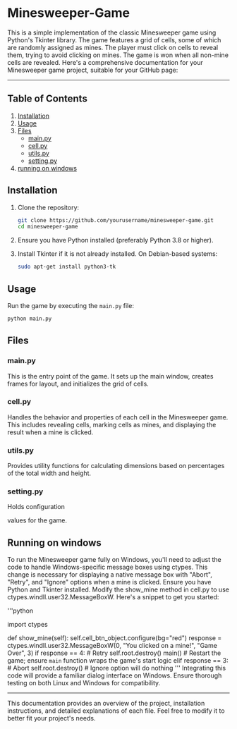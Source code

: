 # Minesweeper-Game
This is a simple implementation of the classic Minesweeper game using Python's Tkinter library. The game features a grid of cells, some of which are randomly assigned as mines. The player must click on cells to reveal them, trying to avoid clicking on mines. The game is won when all non-mine cells are revealed. 
Here's a comprehensive documentation for your Minesweeper game project, suitable for your GitHub page:

---

## Table of Contents

1. [Installation](#installation)
2. [Usage](#usage)
3. [Files](#files)
   - [main.py](#mainpy)
   - [cell.py](#cellpy)
   - [utils.py](#utilspy)
   - [setting.py](#settingpy)
4. [running on windows](#windows)

## Installation

1. Clone the repository:
   ```sh
   git clone https://github.com/yourusername/minesweeper-game.git
   cd minesweeper-game
   ```

2. Ensure you have Python installed (preferably Python 3.8 or higher).

3. Install Tkinter if it is not already installed. On Debian-based systems:
   ```sh
   sudo apt-get install python3-tk
   ```

## Usage

Run the game by executing the `main.py` file:
```sh
python main.py
```

## Files

### main.py

This is the entry point of the game. It sets up the main window, creates frames for layout, and initializes the grid of cells.

### cell.py

Handles the behavior and properties of each cell in the Minesweeper game. This includes revealing cells, marking cells as mines, and displaying the result when a mine is clicked.

### utils.py

Provides utility functions for calculating dimensions based on percentages of the total width and height.

### setting.py

Holds configuration

 values for the game.
## Running on windows

To run the Minesweeper game fully on Windows, you'll need to adjust the code to handle Windows-specific message boxes using ctypes. This change is necessary for displaying a native message box with "Abort", "Retry", and "Ignore" options when a mine is clicked. Ensure you have Python and Tkinter installed. Modify the show_mine method in cell.py to use ctypes.windll.user32.MessageBoxW. Here's a snippet to get you started:

'''python

import ctypes

def show_mine(self):
    self.cell_btn_object.configure(bg="red")
    response = ctypes.windll.user32.MessageBoxW(0, "You clicked on a mine!", "Game Over", 3)
    if response == 4:  # Retry
        self.root.destroy()
        main()  # Restart the game; ensure `main` function wraps the game's start logic
    elif response == 3:  # Abort
        self.root.destroy()
    # Ignore option will do nothing
'''
Integrating this code will provide a familiar dialog interface on Windows. Ensure thorough testing on both Linux and Windows for compatibility.



---

This documentation provides an overview of the project, installation instructions, and detailed explanations of each file. Feel free to modify it to better fit your project's needs.
